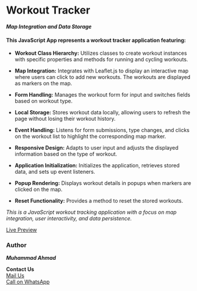 # Workout Tracker

**_Map Integration and Data Storage_**

#### This JavaScript App represents a workout tracker application featuring:

- **Workout Class Hierarchy:** Utilizes classes to create workout instances with specific properties and methods for running and cycling workouts.

- **Map Integration:** Integrates with Leaflet.js to display an interactive map where users can click to add new workouts. The workouts are displayed as markers on the map.

- **Form Handling:** Manages the workout form for input and switches fields based on workout type.

- **Local Storage:** Stores workout data locally, allowing users to refresh the page without losing their workout history.

- **Event Handling:** Listens for form submissions, type changes, and clicks on the workout list to highlight the corresponding map marker.

- **Responsive Design:** Adapts to user input and adjusts the displayed information based on the type of workout.

- **Application Initialization:** Initializes the application, retrieves stored data, and sets up event listeners.

- **Popup Rendering:** Displays workout details in popups when markers are clicked on the map.

- **Reset Functionality:** Provides a method to reset the stored workouts.

_This is a JavaScript workout tracking application with a focus on map integration, user interactivity, and data persistence._

<a href="https://javascirpt-wroktraking-project.surge.sh/" target="_blank">Live Preview</a>

### Author

**_Muhammad Ahmad_**<br>

**Contact Us**<br>
[Mail Us](mailto:muhammadugv66@gmail.com)<br>
[Call on WhatsApp](https://wa.me/+923411080082)
